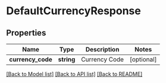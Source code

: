 # DefaultCurrencyResponse

## Properties
Name | Type | Description | Notes
------------ | ------------- | ------------- | -------------
**currency_code** | **string** | Currency Code | [optional] 

[[Back to Model list]](../README.md#documentation-for-models) [[Back to API list]](../README.md#documentation-for-api-endpoints) [[Back to README]](../README.md)


